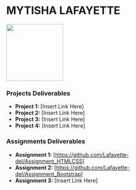# MYTISHA LAFAYETTE
<img src="./assets/" style="width:150px;"/>

### Projects Deliverables
- **Project 1:** [Insert Link Here]
- **Project 2:** [Insert Link Here]
- **Project 3:** [Insert Link Here]
- **Project 4:** [Insert Link Here]

### Assignments Deliverables
- **Assignment 1:** [https://github.com/Lafayette-del/Assignment_HTMLCSS]
- **Assignment 2:** [https://github.com/Lafayette-del/Assignment_Bootstrap]
- **Assignment 3:** [Insert Link Here]








